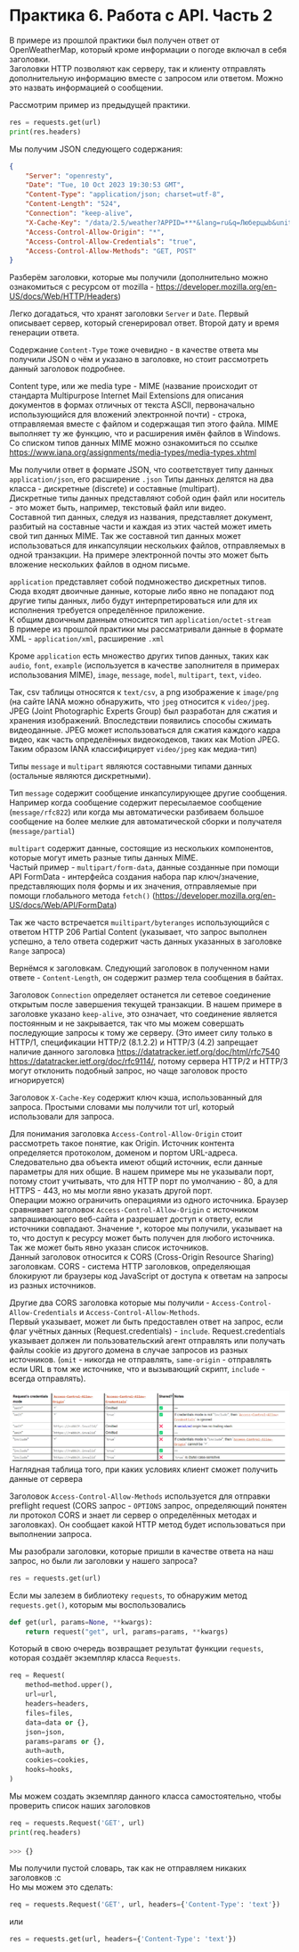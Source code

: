 # Практика 6. Работа с API. Часть 2

В примере из прошлой практики был получен ответ от OpenWeatherMap, который кроме информации о погоде включал в себя заголовки.  
Заголовки HTTP позволяют как серверу, так и клиенту отправлять дополнительную информацию вместе с запросом или ответом. Можно это назвать информацией о сообщении.  

Рассмотрим пример из предыдущей практики.

```python
res = requests.get(url)
print(res.headers)
```

Мы получим JSON следующего содержания:

```json
{
    "Server": "openresty", 
    "Date": "Tue, 10 Oct 2023 19:30:53 GMT", 
    "Content-Type": "application/json; charset=utf-8", 
    "Content-Length": "524", 
    "Connection": "keep-alive", 
    "X-Cache-Key": "/data/2.5/weather?APPID=***&lang=ru&q=Люберцыb&units=metric", 
    "Access-Control-Allow-Origin": "*", 
    "Access-Control-Allow-Credentials": "true", 
    "Access-Control-Allow-Methods": "GET, POST"
}
```

Разберём заголовки, которые мы получили (дополнительно можно ознакомиться с ресурсом от mozilla - <https://developer.mozilla.org/en-US/docs/Web/HTTP/Headers>)  

Легко догадаться, что хранят заголовки `Server` и `Date`. Первый описывает сервер, который сгенерировал ответ. Второй дату и время генерации ответа.  

Содержание `Content-Type` тоже очевидно - в качестве ответа мы получили JSON о чём и указано в заголовке, но стоит рассмотреть данный заголовок подробнее.  

Content type, или же media type - MIME (название происходит от стандарта Multipurpose Internet Mail Extensions для описания документов в формах отличных от текста ASCII, первоначально использующийся для вложений электронной почти) - строка, отправляемая вместе с файлом и содержащая тип этого файла. MIME выполняет ту же функцию, что и расширения имён файлов в Windows.
Со списком типов данных MIME можно ознакомиться по ссылке <https://www.iana.org/assignments/media-types/media-types.xhtml>

Мы получили ответ в формате JSON, что соответствует типу данных `application/json`, его расширение `.json`
Типы данных делятся на два класса - дискретные (discrete) и составные (multipart).  
Дискретные типы данных представляют собой один файл или носитель - это может быть, например, текстовый файл или видео.  
Составной тип данных, следуя из названия, представляет документ, разбитый на составные части и каждая из этих частей может иметь свой тип данных MIME. Так же составной тип данных может использоваться для инкапсуляции нескольких файлов, отправляемых в одной транзакции. На примере электронной почты это может быть вложение нескольких файлов в одном письме.  

`application` представляет собой подмножество дискретных типов. Сюда входят двоичные данные, которые либо явно не попадают под другие типы данных, либо будут интерпретироваться или для их исполнения требуется определённое приложение.  
К общим двоичным данным относится тип `application/octet-stream`  
В примере из прошлой практики мы рассматривали данные в формате XML - `application/xml`, расширение `.xml`  

Кроме `application` есть множество других типов данных, таких как `audio`, `font`, `example` (используется в качестве заполнителя в примерах использования MIME), `image`, `message`, `model`, `multipart`, `text`, `video`.  

Так, csv таблицы относятся к `text/csv`, а png изображение к `image/png` (на сайте IANA можно обнаружить, что `jpeg` относится к `video/jpeg`. JPEG (Joint Photographic Experts Group) был разработан для сжатия и хранения изображений. Впоследствии появились способы сжимать видеоданные. JPEG может использоваться для сжатия каждого кадра видео, как часть определённых видеокодеков, таких как Motion JPEG. Таким образом IANA классифицирует `video/jpeg` как медиа-тип)  

Типы `message` и `multipart` являются составными типами данных (остальные являются дискретными).  

Тип `message` содержит сообщение инкапсулирующее другие сообщения. Например когда сообщение содержит пересылаемое сообщение (`message/rfc822`) или когда мы автоматически разбиваем большое сообщение на более мелкие для автоматической сборки и получателя (`message/partial`)  

`multipart` содержит данные, состоящие из нескольких компонентов, которые могут иметь разные типы данных MIME.  
Частый пример - `multipart/form-data`, данные созданные при помощи API FormData - интерфейса создания набора пар ключ/значение, представляющих поля формы и их значения, отправляемые при помощи глобального метода `fetch()` (<https://developer.mozilla.org/en-US/docs/Web/API/FormData>)

Так же часто встречается `muiltipart/byteranges` использующийся с ответом HTTP 206 Partial Content (указывает, что запрос выполнен успешно, а тело ответа содержит часть данных указанных в заголовке `Range` запроса)

Вернёмся к заголовкам. Следующий заголовок в полученном нами ответе - `Content-Length`, он содержит размер тела сообщения в байтах.  

Заголовок `Connection` определяет останется ли сетевое соединение открытым после завершения текущей транзакции. В нашем примере в заголовке указано `keep-alive`, это означает, что соединение является постоянным и не закрывается, так что мы можем совершать последующие запросы к тому же серверу. (Это имеет силу только в HTTP/1, спецификации HTTP/2 (8.1.2.2) и HTTP/3 (4.2) запрещает наличие данного заголовка <https://datatracker.ietf.org/doc/html/rfc7540> <https://datatracker.ietf.org/doc/rfc9114/>, потому сервера HTTP/2 и HTTP/3 могут отклонить подобный запрос, но чаще заголовок просто игнорируется)  

Заголовок `X-Cache-Key` содержит ключ кэша, использованный для запроса. Простыми словами мы получили тот url, который использовали для запроса.

Для понимания заголовка `Access-Control-Allow-Origin` стоит рассмотреть такое понятие, как Origin. Источник контента определяется протоколом, доменом и портом URL-адреса. Следовательно два объекта имеют общий источник, если данные параметры для них общие. В нашем примере мы не указывали порт, потому стоит учитывать, что для HTTP порт по умолчанию - 80, а для HTTPS - 443, но мы могли явно указать другой порт.  
Операции можно ограничить операциями из одного источника. Браузер сравнивает заголовок `Access-Control-Allow-Origin` с источником запрашивающего веб-сайта и разрешает доступ к ответу, если источники совпадают.
Значение `*`, которое мы получили, указывает на то, что доступ к ресурсу может быть получен для любого источника. Так же может быть явно указан список источников.  
Данный заголовок относится к CORS (Cross-Origin Resource Sharing) заголовкам. CORS - система HTTP заголовков, определяющая блокируют ли браузеры код JavaScript от доступа к ответам на запросы из разных источников.  

Другие два CORS заголовка которые мы получили - `Access-Control-Allow-Credentials` и `Access-Control-Allow-Methods`.  
Первый указывает, может ли быть предоставлен ответ на запрос, если флаг учётных данных (Request.credentials) - `include`. Request.credentials указывает должен ли пользовательский агент отправлять или получать файлы cookie из другого домена в случае запросов из разных источников. (`omit` - никогда не отправлять, `same-origin` - отправлять если URL в том же источнике, что и вызывающий скрипт, `include` - всегда отправлять).  

![pract6-1](./images/pract6-1.png)
Наглядная таблица того, при каких условиях клиент сможет получить данные от сервера

Заголовок `Access-Control-Allow-Methods` используется для отправки preflight request (CORS запрос - `OPTIONS` запрос, определяющий понятен ли протокол CORS и знает ли сервер о определённых методах и заголовках). Он сообщает какой HTTP метод будет использоваться при выполнении запроса.  

Мы разобрали заголовки, которые пришли в качестве ответа на наш запрос, но были ли заголовки у нашего запроса?

```python
res = requests.get(url)
```

Если мы залезем в библиотеку `requests`, то обнаружим метод `requests.get()`, которым мы воспользовались

```python
def get(url, params=None, **kwargs):
    return request("get", url, params=params, **kwargs)
```

Который в свою очередь возвращает результат функции `requests`, которая создаёт экземпляр класса `Requests`.

```python
req = Request(
    method=method.upper(),
    url=url,
    headers=headers,
    files=files,
    data=data or {},
    json=json,
    params=params or {},
    auth=auth,
    cookies=cookies,
    hooks=hooks,
)
```

Мы можем создать экземпляр данного класса самостоятельно, чтобы проверить список наших заголовков

```python
req = requests.Request('GET', url)
print(req.headers)

>>> {}
```

Мы получили пустой словарь, так как не отправляем никаких заголовков :с  
Но мы можем это сделать:

```python
req = requests.Request('GET', url, headers={'Content-Type': 'text'})
```

или

```python
res = requests.get(url, headers={'Content-Type': 'text'})
```

